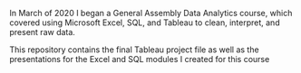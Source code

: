In March of 2020 I began a General Assembly Data Analytics course, which covered using Microsoft Excel, SQL, and Tableau to clean, interpret, and present raw data.

This repository contains the final Tableau project file as well as the presentations for the Excel and SQL modules I created for this course
